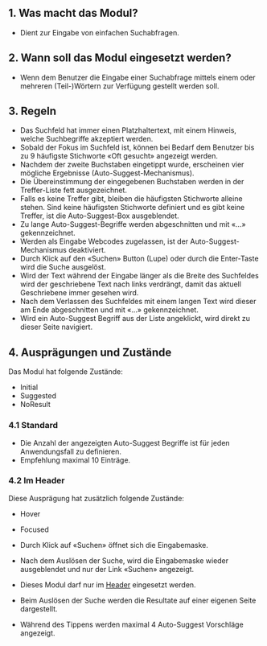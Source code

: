 ## 1. Was macht das Modul?
* Dient zur Eingabe von einfachen Suchabfragen.


## 2. Wann soll das Modul eingesetzt werden?
* Wenn dem Benutzer die Eingabe einer Suchabfrage mittels einem oder mehreren (Teil-)Wörtern zur Verfügung gestellt werden soll.


## 3. Regeln
* Das Suchfeld hat immer einen Platzhaltertext, mit einem Hinweis, welche Suchbegriffe akzeptiert werden.
* Sobald der Fokus im Suchfeld ist, können bei Bedarf dem Benutzer bis zu 9 häufigste Stichworte «Oft gesucht» angezeigt werden.
* Nachdem der zweite Buchstaben eingetippt wurde, erscheinen vier mögliche Ergebnisse (Auto-Suggest-Mechanismus).
* Die Übereinstimmung der eingegebenen Buchstaben werden in der Treffer-Liste fett ausgezeichnet.
* Falls es keine Treffer gibt, bleiben die häufigsten Stichworte alleine stehen. Sind keine häufigsten Stichworte definiert und es gibt keine Treffer, ist die Auto-Suggest-Box ausgeblendet.
* Zu lange Auto-Suggest-Begriffe werden abgeschnitten und mit «...» gekennzeichnet.
* Werden als Eingabe Webcodes zugelassen, ist der Auto-Suggest-Mechanismus deaktiviert.
* Durch Klick auf den «Suchen» Button (Lupe) oder durch die Enter-Taste wird die Suche ausgelöst.
* Wird der Text während der Eingabe länger als die Breite des Suchfeldes wird der geschriebene Text nach links verdrängt, damit das aktuell Geschriebene immer gesehen wird.
* Nach dem Verlassen des Suchfeldes mit einem langen Text wird dieser am Ende abgeschnitten und mit «\...» gekennzeichnet.
* Wird ein Auto-Suggest Begriff aus der Liste angeklickt, wird direkt zu dieser Seite navigiert.


## 4. Ausprägungen und Zustände 
Das Modul hat folgende Zustände:
* Initial
* Suggested
* NoResult

### 4.1 Standard
* Die Anzahl der angezeigten Auto-Suggest Begriffe ist für jeden Anwendungsfall zu definieren.
* Empfehlung maximal 10 Einträge.

### 4.2 Im Header
Diese Ausprägung hat zusätzlich folgende Zustände:
* Hover
* Focused

* Durch Klick auf «Suchen» öffnet sich die Eingabemaske.
* Nach dem Auslösen der Suche, wird die Eingabemaske wieder ausgeblendet und nur der Link «Suchen» angezeigt.
* Dieses Modul darf nur im [Header](https://digital.sbb.ch/de/webapps/modules/header) eingesetzt werden.
* Beim Auslösen der Suche werden die Resultate auf einer eigenen Seite dargestellt.
* Während des Tippens werden maximal 4 Auto-Suggest Vorschläge angezeigt.
